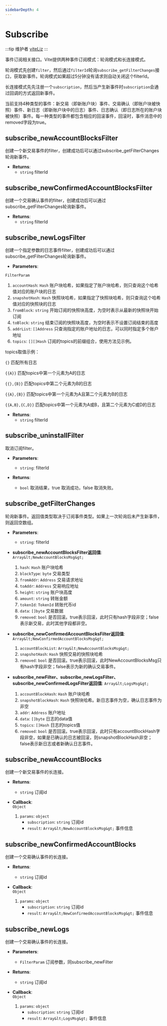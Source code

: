 ```yaml
---
sidebarDepth: 4
---
```


# Subscribe
:::tip 维护者
[viteLiz](https://github.com/viteLiz)
:::

事件订阅相关接口。Vite提供两种事件订阅模式：轮询模式和长连接模式。

轮询模式先创建`filter`，然后通过`filterId`轮询`subscribe_getFilterChanges`接口，获取新事件。轮询模式如果超过5分钟没有请求则自动关闭这个filterId。

长连接模式先先注册一个`subscription`，然后当产生新事件时`subscription`会通过回调的方式返回新事件。

当前支持4种类型的事件：新交易（即新账户块）事件、交易确认（即账户块被快照）事件、新日志（即新账户块中的日志）事件、日志确认（即日志所在的账户块被快照）事件。每一种类型的事件都包含相应的回滚事件，回滚时，事件消息中的removed字段为true。

## subscribe_newAccountBlocksFilter
创建一个新交易事件的filter，创建成功后可以通过subscribe_getFilterChanges轮询新事件。

- **Returns**:  
	- `string` filterId
	
## subscribe_newConfirmedAccountBlocksFilter
创建一个交易确认事件的filter，创建成功后可以通过subscribe_getFilterChanges轮询新事件。

- **Returns**:  
	- `string` filterId
	
## subscribe_newLogsFilter
创建一个指定参数的日志事件filter，创建成功后可以通过subscribe_getFilterChanges轮询新事件。

- **Parameters**:

`FilterParam`
  1. `accountHash`: `Hash` 账户块哈希，如果指定了账户块哈希，则只查询这个哈希值对应的账户块的日志
  2. `snapshotHash`: `Hash` 快照块哈希，如果指定了快照块哈希，则只查询这个哈希值对应的快照块的日志
  3. `fromBlock`: `string` 开始订阅的快照块高度，为空时表示从最新的快照块开始订阅
  4. `toBlock`: `string` 结束订阅的快照块高度，为空时表示不设置订阅结束的高度
  5. `addrList`: `[]Address` 只查询指定的账户地址的日志，可以同时指定多个账户地址
  6. `topics`: `[][]Hash` 订阅的topics的前缀组合，使用方法见示例。
  
topics取值示例：

 `{}` 匹配所有日志
 
 `{{A}}` 匹配topics中第一个元素为A的日志
 
 `{{},{B}}` 匹配topics中第二个元素为B的日志
 
 `{{A},{B}}` 匹配topics中第一个元素为A且第二个元素为B的日志
 
 `{{A,B},{C,D}}` 匹配topics中第一个元素为A或B，且第二个元素为C或D的日志

- **Returns**:  
	- `string` filterId


## subscribe_uninstallFilter
取消订阅filter。

- **Parameters**:
  * `string`: filterId

- **Returns**:  
	- `bool` 取消结果，true 取消成功，false 取消失败。

## subscribe_getFilterChanges
轮询新事件。返回值类型取决于订阅事件类型。如果上一次轮询后未产生新事件，则返回空数组。

- **Parameters**:
  * `string`: filterId
  
- **subscribe_newAccountBlocksFilter返回值**: 
`Array&lt;NewAccountBlocksMsg&gt;`
  1. `hash`: `Hash` 账户块哈希
  2. `blockType`: `byte` 交易类型
  3. `fromAddr`: `Address` 交易请求地址
  4. `toAddr`: `Address` 交易响应地址
  5. `height`: `string` 账户块高度
  6. `amount`: `string` 转账金额
  7. `tokenId`: `TokenId` 转账代币id
  8. `data`: `[]byte` 交易数据
  9. `removed`: `bool` 是否回滚。true表示回滚，此时只有hash字段非空；false表示新交易，此时其他字段都非空。

- **subscribe_newConfirmedAccountBlocksFilter返回值**: 
`Array&lt;NewConfirmedAccountBlocksMsg&gt;`
  1. `accountBlockList`: `Array&lt;NewAccountBlocksMsg&gt;`
  2. `snapshotHash`: `Hash` 快照交易的快照块哈希 
  3. `removed`: `bool` 是否回滚。true表示回滚，此时NewAccountBlocksMsg只有hash字段非空；false表示为新的确认交易事件。

- **subscribe_newFilter、subscribe_newLogsFilter、subscribe_newConfirmedLogsFilter返回值**: 
`Array&lt;LogsMsg&gt;`
  1. `accountBlockHash`: `Hash` 账户块哈希
  2. `snapshotBlockHash`: `Hash` 快照块哈希。新日志事件为空，确认日志事件为非空
  3. `addr`: `Address` 账户地址
  4. `data`: `[]byte` 日志的data值
  5. `topics`: `[]Hash` 日志的topics值
  6. `removed`: `bool` 是否回滚。true表示回滚，此时只有accountBlockHash字段非空，如果是已确认的日志被回滚，则snapshotBlockHash非空；false表示新日志或者新确认日志事件。

## subscribe_newAccountBlocks
创建一个新交易事件的长连接。

- **Returns**:  
	- `string` 订阅id
	
- **Callback**:  
`Object`
  1. `params`: `object`
     * `subscription`: `string`  订阅id
     * `result`: `Array&lt;NewAccountBlocksMsg&gt;` 事件信息
  
## subscribe_newConfirmedAccountBlocks
创建一个交易确认事件的长连接。

- **Returns**:  
	- `string` 订阅id
	
- **Callback**:  
`Object`
  1. `params`: `object`
     * `subscription`: `string`  订阅id
     * `result`: `Array&lt;NewConfirmedAccountBlocksMsg&gt;` 事件信息

## subscribe_newLogs
创建一个交易确认事件的长连接。

- **Parameters**:

  * `FilterParam` 订阅参数，同subscribe_newFilter

- **Returns**:  
	- `string` 订阅id
	
- **Callback**:  
`Object`
  1. `params`: `object`
     * `subscription`: `string`  订阅id
     * `result`: `Array&lt;LogsMsg&gt;` 事件信息
